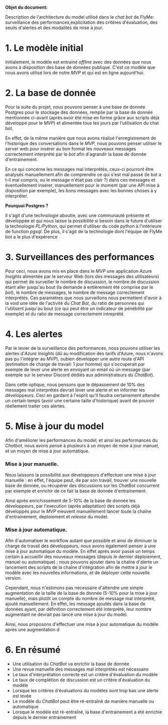 **Objet du document:**

Description de l'architecture du model utilisé dans le *chat bot* de FlyMe: surveillance des performances,explicitation des critères d'évaluation, des seuils d'alertes et des modalités de mise à jour.


# 1. Le modèle initial

Initialement, le modèle est entrainé *offline* avec des données que nous avons à disposition des base de données publique. C'est ce modèle que nous avons utilisé lors de notre *MVP* et qui est en ligne aujourd'hui. 

# 2. La base de donnée

Pour la suite du projet, nous pouvons penser à une base de donnée Postgres pour le stockage des données, remplie par la base de donnée mentionnée ci-avant (après avoir été mise en forme grâce aux scripts déjà développé pour le *MVP*) et alimentée tous les jours par l'utilisation du chat bot. 

En effet, de la même manière que nous avons réalisé l'enregistrement de l'historique des conversations dans le *MVP*, nous pouvons penser utiliser le server web pour insérer au bon format les nouveaux messages correctement interprété par le *bot* afin d'agrandir la base de donnée d'entrainement. 

En ce qui concerne les messages mal interprétés, ceux-ci pourront être analysés manuellement afin de comprendre ce qui s'est mal passé (le bot a t-il mal compris, ou le message n'était pas clair ?) dans ces messages et éventuellement insérer, manuellement pour le moment (par une API mise à disposition par exemple), les bons messages avec les bonnes choses à y interpréter.

**Pourquoi Postgres ?**

Il s'agit d'une technologie aboutie, avec une communauté présente et développée et qui nous laisse la possibilité si besoin dans le future d'utiliser la technologie *PL/Python*, qui permet d'utiliser du code python à l'intérieure de function *pgsql*. De plus, il s'agit de la technologie dont l'équipe de FlyMe bot a le plus d'expérence


# 3. Surveillances des performances

Pour ceci, nous avons mis en place dans le *MVP* une application Azure *Insights* alimentée par le serveur Web (lors des messages des utilisateurs) qui permet de surveiller le nombre de discussion, le nombre de discussion étant aller jusqu'au bout (la demande à entièrement été comprise par le *bot*), le nombre de messages, le nombre de message correctement interprétés. Ces paramètres que nous surveillons nous permettent d'avoir à la void une idée de l'activité du *Chat Bot*, du ratio de personnes qui l'utilisent jusqu'au bout (ce qui peut être un indicateur de pénébilité par exemple) et du ratio de message correctement intreprété.


# 4. Les alertes

Par le levier de la surveillance des performances, nous pouvons utiliser les alertes d'*Azure Insights* (dû au modification des tarifs d'Azure, nous n'avons pas pu l'intégrer au *MVP*), oubien développer une autre route d'API (estimation de charge de travail: 1 jour homme) qui s'occuperait par exemple de lever une alerte en envoyant un email où un message (par exemple sur le serveur Discord dédiés aux administrateurs du *ChatBot*). 

Dans cette optique, nous pensons que le dépassement de 10% des messages mal interprétés devrait lever une alerte et en informer les développeurs. 
Ceci en gardant à l'esprit qu'il faudra certainement attendre un certain temps (avoir une certaine taille d'historique) avant de pouvoir réellement traiter ces alertes.

# 5. Mise à jour du model

Afin d'améliorer les performances du model, et ainsi les performances du *Chatbot*, nous avons pensé à plusieurs à un moyen de mise à jour manuel, et un moyen de mise à jour automatique.

### Mise à jour manuelle.

Nous laissons la possibilité aux développeurs d'effectuer une mise à jour manuelle : en effet, l'équipe peut, de par son travail, trouver une nouvelle base de donnée, ou récupérer des discussions sur les *ChatBot* concurrent par exemple et enrichir de ce fait la base de donnée d'entrainement. 

Ainsi après enrichissement de 5-10% de la base de donnée les développeurs, par l'execution (après adaptation) des scripts déjà développés pour le *MVP* meuvent manuellement lancer toute la chaîne d'entrainement, deploiement et *release* du model.


### Mise à jour automatique.

Afin d'automatiser le workflow autant que possible et ainsi de diminuer la charge de travail des développeurs, nous avons également penser à une mise à jour automatique du modèle. En effet après avoir passé un temps certain à accueillir des nouveaux messages (depuis le dernier déploiement, manuel ou automatique) ; nous pouvons ajouter dans la chaîne d'alerte un lancement des scripts de la chaîne d'intégration afin de mettre à jour le modèle avec les nouvelles informations, et de déployer cette nouvelle version.

Cependant, nous n'estimons pas nécessaire d'attendre une simple augmentation de la taille de la base de donnée (5-10% pour la mise à jour manuelle), mais plutôt un compte du nombre de message mal interprété, ajouté manuellement. En effet, les message ajoutés dans la base de données ayant, par définition correctement été interprété, leur nombre augmentant ne devrait pas lancé une mise à jour du model.

Ainsi, nous proposons d'effectuer une mise à jour automatique du modèle après une augmentation d


# 6. En résumé

- Une utilisation du *ChatBot* va enrichir la base de donnée
- Une revue manuelle des messages mal interprétés est nécessaire
- Le taux d'interprétation correcte est un critère d'évaluation du modèle
- Le taux de complétion de discussion est un critère d'évaluation du modèle
- Lorsque les critères d'évaluations du modèles sont trop bas une alerte est levée
- Le modèle du *ChatBot* peut être ré-entraîné de manière manuelle ou automatique
- Lorsque le modèle est ré-entraîné, la base d'entrainement a été enrichie depuis le dernier entrainement